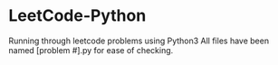 # LeetCode-Python
Running through leetcode problems using Python3
All files have been named [problem #].py for ease of checking.
